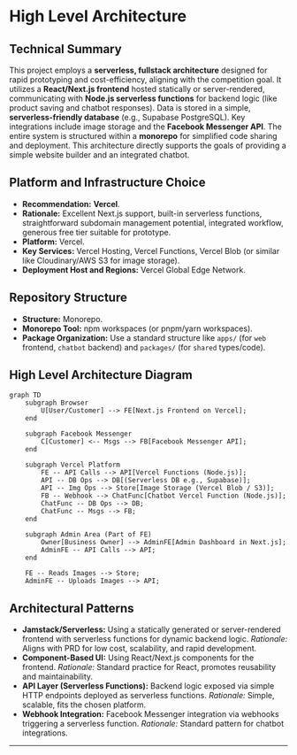 # High Level Architecture

## Technical Summary
This project employs a **serverless, fullstack architecture** designed for rapid prototyping and cost-efficiency, aligning with the competition goal. It utilizes a **React/Next.js frontend** hosted statically or server-rendered, communicating with **Node.js serverless functions** for backend logic (like product saving and chatbot responses). Data is stored in a simple, **serverless-friendly database** (e.g., Supabase PostgreSQL). Key integrations include image storage and the **Facebook Messenger API**. The entire system is structured within a **monorepo** for simplified code sharing and deployment. This architecture directly supports the goals of providing a simple website builder and an integrated chatbot.

## Platform and Infrastructure Choice
* **Recommendation:** **Vercel**.
* **Rationale:** Excellent Next.js support, built-in serverless functions, straightforward subdomain management potential, integrated workflow, generous free tier suitable for prototype.
* **Platform:** Vercel.
* **Key Services:** Vercel Hosting, Vercel Functions, Vercel Blob (or similar like Cloudinary/AWS S3 for image storage).
* **Deployment Host and Regions:** Vercel Global Edge Network.

## Repository Structure
* **Structure:** Monorepo.
* **Monorepo Tool:** npm workspaces (or pnpm/yarn workspaces).
* **Package Organization:** Use a standard structure like `apps/` (for `web` frontend, `chatbot` backend) and `packages/` (for `shared` types/code).

## High Level Architecture Diagram

```mermaid
graph TD
    subgraph Browser
        U[User/Customer] --> FE[Next.js Frontend on Vercel];
    end

    subgraph Facebook Messenger
        C[Customer] <-- Msgs --> FB[Facebook Messenger API];
    end

    subgraph Vercel Platform
        FE -- API Calls --> API[Vercel Functions (Node.js)];
        API -- DB Ops --> DB[(Serverless DB e.g., Supabase)];
        API -- Img Ops --> Store[Image Storage (Vercel Blob / S3)];
        FB -- Webhook --> ChatFunc[Chatbot Vercel Function (Node.js)];
        ChatFunc -- DB Ops --> DB;
        ChatFunc -- Msgs --> FB;
    end

    subgraph Admin Area (Part of FE)
        Owner[Business Owner] --> AdminFE[Admin Dashboard in Next.js];
        AdminFE -- API Calls --> API;
    end

    FE -- Reads Images --> Store;
    AdminFE -- Uploads Images --> API;
````

## Architectural Patterns

  * **Jamstack/Serverless:** Using a statically generated or server-rendered frontend with serverless functions for dynamic backend logic. *Rationale:* Aligns with PRD for low cost, scalability, and rapid development.
  * **Component-Based UI:** Using React/Next.js components for the frontend. *Rationale:* Standard practice for React, promotes reusability and maintainability.
  * **API Layer (Serverless Functions):** Backend logic exposed via simple HTTP endpoints deployed as serverless functions. *Rationale:* Simple, scalable, fits the chosen platform.
  * **Webhook Integration:** Facebook Messenger integration via webhooks triggering a serverless function. *Rationale:* Standard pattern for chatbot integrations.

-----
